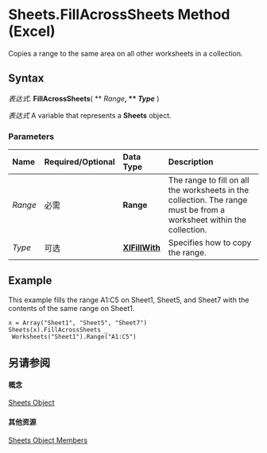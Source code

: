 
# Sheets.FillAcrossSheets Method (Excel)

Copies a range to the same area on all other worksheets in a collection.


## Syntax

 _表达式_. **FillAcrossSheets**( ** _Range_**, ** _Type_** )

 _表达式_ A variable that represents a **Sheets** object.


### Parameters



|**Name**|**Required/Optional**|**Data Type**|**Description**|
|:-----|:-----|:-----|:-----|
| _Range_|必需|**Range**|The range to fill on all the worksheets in the collection. The range must be from a worksheet within the collection.|
| _Type_|可选|**[XlFillWith](da40a8de-52a1-3085-13e3-8a050eac9eb5.md)**|Specifies how to copy the range.|

## Example

This example fills the range A1:C5 on Sheet1, Sheet5, and Sheet7 with the contents of the same range on Sheet1.


```
x = Array("Sheet1", "Sheet5", "Sheet7") 
Sheets(x).FillAcrossSheets _ 
 Worksheets("Sheet1").Range("A1:C5")
```


## 另请参阅


#### 概念


[Sheets Object](048fd93c-bc27-4b58-358f-56fcee1710f8.md)
#### 其他资源


[Sheets Object Members](http://msdn.microsoft.com/library/d630d25c-25cc-c866-a3d3-708246dc8b83%28Office.15%29.aspx)